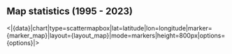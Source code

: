 ## Map statistics (1995 - 2023)
<|{data}|chart|type=scattermapbox|lat=latitude|lon=longitude|marker={marker_map}|layout={layout_map}|mode=markers|height=800px|options={options}|>

